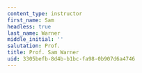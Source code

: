 ```yaml
---
content_type: instructor
first_name: Sam
headless: true
last_name: Warner
middle_initial: ''
salutation: Prof.
title: Prof. Sam Warner
uid: 3305befb-8d4b-b1bc-fa98-0b907d6a4746
---
```

